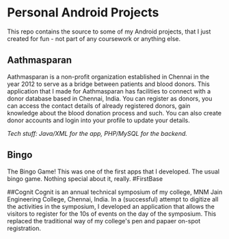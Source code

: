 # Personal Android Projects
This repo contains the source to some of my Android projects, that I just created for fun - not part of any coursework or anything else.


## Aathmasparan
Aathmasparan is a non-profit organization established in Chennai in the year 2012 to serve as a bridge between patients and blood donors. This application that I made for Aathmasparan has facilities to connect with a donor database based in Chennai, India. You can register as donors, you can access the contact details of already registered donors, gain knowledge about the blood donation process and such. You can also create donor accounts and login into your profile to update your details. 

*Tech stuff: Java/XML for the app, PHP/MySQL for the backend.*

## Bingo
The Bingo Game! This was one of the first apps that I developed. The usual bingo game. Nothing special about it, really. #FirstBase

##Cognit
Cognit is an annual technical symposium of my college, MNM Jain Engineering College, Chennai, India. In a (successful) attempt to digitize all the activities in the symposium, I developed an application that allows the visitors to register for the 10s of events on the day of the symposium. This replaced the traditional way of my college's pen and papaer on-spot registration. 
